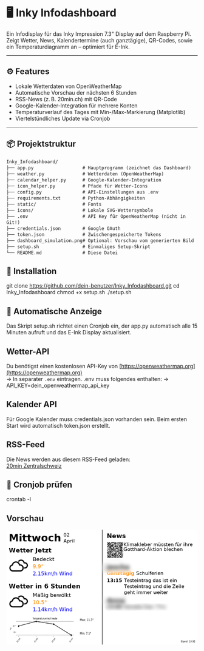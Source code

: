 # 🖥️ Inky Infodashboard

Ein Infodisplay für das Inky Impression 7.3" Display auf dem Raspberry Pi.  
Zeigt Wetter, News, Kalendertermine (auch ganztägige), QR-Codes, sowie ein Temperaturdiagramm an – optimiert für E-Ink.

---

## ⚙️ Features

- Lokale Wetterdaten von OpenWeatherMap
- Automatische Vorschau der nächsten 6 Stunden
- RSS-News (z. B. 20min.ch) mit QR-Code
- Google-Kalender-Integration für mehrere Konten
- Temperaturverlauf des Tages mit Min-/Max-Markierung (Matplotlib)
- Viertelstündliches Update via Cronjob

---

## 📦 Projektstruktur

```text
Inky_Infodashboard/
├── app.py                  # Hauptprogramm (zeichnet das Dashboard)
├── weather.py              # Wetterdaten (OpenWeatherMap)
├── calendar_helper.py      # Google-Kalender-Integration
├── icon_helper.py          # Pfade für Wetter-Icons
├── config.py               # API-Einstellungen aus .env
├── requirements.txt        # Python-Abhängigkeiten
├── static/                 # Fonts
├── icons/                  # Lokale SVG-Wettersymbole
├── .env                    # API Key für OpenWeatherMap (nicht in Git!)
├── credentials.json        # Google OAuth
├── token.json              # Zwischengespeicherte Tokens
├── dashboard_simulation.png# Optional: Vorschau vom generierten Bild
├── setup.sh                # Einmaliges Setup-Skript
└── README.md               # Diese Datei
```

## 🚀 Installation

git clone https://github.com/dein-benutzer/Inky_Infodashboard.git
cd Inky_Infodashboard
chmod +x setup.sh
./setup.sh

## 🔁 Automatische Anzeige

Das Skript setup.sh richtet einen Cronjob ein, der app.py automatisch alle 15 Minuten aufruft und das E-Ink Display aktualisiert.

## Wetter-API

Du benötigst einen kostenlosen API-Key von [https://openweathermap.org](https://openweathermap.org)  
→ In separater `.env` eintragen.
.env muss folgendes enthalten:
→ API_KEY=dein_openweathermap_api_key

## Kalender API

Für Google Kalender muss credentials.json vorhanden sein.
Beim ersten Start wird automatisch token.json erstellt.

## RSS-Feed

Die News werden aus diesem RSS-Feed geladen:  
[20min Zentralschweiz](https://partner-feeds.beta.20min.ch/rss/20minuten/zentralschweiz)

## 📅 Cronjob prüfen

crontab -l

## Vorschau

![Beispielanzeige](assets/dashboard_simulation_git.png)

